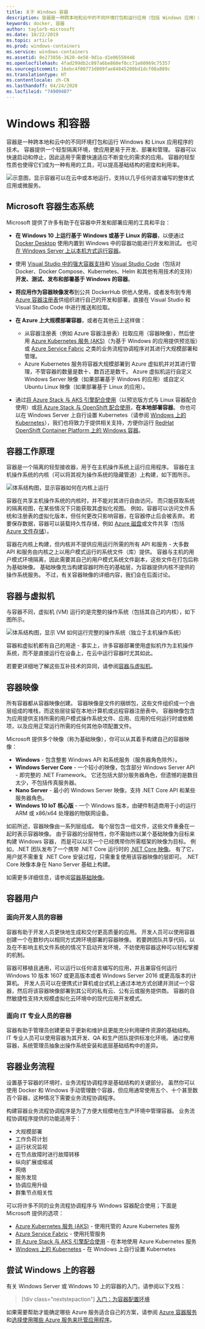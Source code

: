 ```yaml
---
title: 关于 Windows 容器
description: 容器是一种跨本地和云中的不同环境打包和运行应用（包括 Windows 应用）的技术。 本主题讨论 Microsoft、Windows 和 Azure 如何帮助你通过各种方式（包括使用 Docker 和 Azure Kubernetes 服务）在容器中开发和部署应用。
keywords: docker, 容器
author: taylorb-microsoft
ms.date: 10/22/2019
ms.topic: article
ms.prod: windows-containers
ms.service: windows-containers
ms.assetid: 8e273856-3620-4e58-9d1a-d1e06550448
ms.openlocfilehash: 4fad299db2c897a6be860ef0cc71e80969c75357
ms.sourcegitcommit: 16ebc4f00773d809fae84845208bd1dcf08a889c
ms.translationtype: HT
ms.contentlocale: zh-CN
ms.lasthandoff: 04/24/2020
ms.locfileid: "74909407"
---
```

# <a name="windows-and-containers"></a>Windows 和容器

容器是一种跨本地和云中的不同环境打包和运行 Windows 和 Linux 应用程序的技术。 容器提供一个轻型隔离环境，使应用更易于开发、部署和管理。 容器可以快速启动和停止，因此适用于需要快速适应不断变化的需求的应用。 容器的轻型性质也使得它们成为一种有用的工具，可以提高基础结构的密度和利用率。

![示意图，显示容器可以在云中或本地运行，支持以几乎任何语言编写的整体式应用或微服务。](media/about-3-box.png)

## <a name="the-microsoft-container-ecosystem"></a>Microsoft 容器生态系统

Microsoft 提供了许多有助于在容器中开发和部署应用的工具和平台：

- <strong>在 Windows 10 上运行基于 Windows 或基于 Linux 的容器</strong>，以便通过 [Docker Desktop](https://store.docker.com/editions/community/docker-ce-desktop-windows) 使用内置到 Windows 中的容器功能进行开发和测试。 也可[在 Windows Server 上以本机方式运行容器](../quick-start/set-up-environment.md?tabs=Windows-Server)。
- 使用 [Visual Studio 中的强大容器支持](https://docs.microsoft.com/visualstudio/containers/overview)和 [Visual Studio Code](https://code.visualstudio.com/docs/azure/docker)（包括对 Docker、Docker Compose、Kubernetes、Helm 和其他有用技术的支持）<strong>开发、测试、发布和部署基于 Windows 的容器</strong>。
- <strong>将应用作为容器映像发布</strong>到公共 DockerHub 供他人使用，或者发布到专用 [Azure 容器注册表](https://azure.microsoft.com/services/container-registry/)供组织进行自己的开发和部署，直接在 Visual Studio 和 Visual Studio Code 中进行推送和拉取。
- <strong>在 Azure 上大规模部署容器</strong>，或者在其他云上这样做：

  - 从容器注册表（例如 Azure 容器注册表）拉取应用（容器映像），然后使用 [Azure Kubernetes 服务 (AKS)](https://docs.microsoft.com/azure/aks/intro-kubernetes)（为基于 Windows 的应用提供预览版）或 [Azure Service Fabric](https://docs.microsoft.com/azure/service-fabric/) 之类的业务流程协调程序对其进行大规模部署和管理。
  - Azure Kubernetes 服务将容器大规模部署到 Azure 虚拟机并对其进行管理，不管容器的数量是数十、数百还是数千。 Azure 虚拟机运行自定义 Windows Server 映像（如果部署基于 Windows 的应用）或自定义 Ubuntu Linux 映像（如果部署基于 Linux 的应用）。
- 通过[将 Azure Stack 与 AKS 引擎配合使用](https://docs.microsoft.com/azure-stack/user/azure-stack-kubernetes-aks-engine-overview)（以预览版方式与 Linux 容器配合使用）或[将 Azure Stack 与 OpenShift 配合使用](https://docs.microsoft.com/azure/virtual-machines/linux/openshift-azure-stack)，<strong>在本地部署容器</strong>。 你也可以在 Windows Server 上自行设置 Kubernetes（请参阅 [Windows 上的 Kubernetes](../kubernetes/getting-started-kubernetes-windows.md)），我们也将致力于提供相关支持，方便你运行 [RedHat OpenShift Container Platform 上的 Windows 容器](https://techcommunity.microsoft.com/t5/Networking-Blog/Managing-Windows-containers-with-Red-Hat-OpenShift-Container/ba-p/339821)。

## <a name="how-containers-work"></a>容器工作原理

容器是一个隔离的轻型接收器，用于在主机操作系统上运行应用程序。 容器在主机操作系统的内核（可以将其视为操作系统的隐藏管道）上构建，如下图所示。

![体系结构图，显示容器如何在内核上运行](media/container-diagram.svg)

容器在共享主机操作系统的内核时，并不能对其进行自由访问， 而只能获取系统的隔离视图，在某些情况下只能获取其虚拟化视图。 例如，容器可以访问文件系统和注册表的虚拟化版本，但任何更改只影响容器，在容器停止后会被丢弃。 若要保存数据，容器可以装载持久性存储，例如 [Azure 磁盘](https://azure.microsoft.com/services/storage/disks/)或文件共享（包括 [Azure 文件存储](https://azure.microsoft.com/services/storage/files/)）。

容器在内核上构建，但内核并不提供应用运行所需的所有 API 和服务 - 大多数 API 和服务由内核之上以用户模式运行的系统文件（库）提供。 容器与主机的用户模式环境隔离，因此需要其自己的用户模式系统文件副本，这些文件在打包后称为基础映像。 基础映像充当构建容器时所在的基础层，为容器提供内核不提供的操作系统服务。 不过，有关容器映像的详细内容，我们会在后面讨论。

## <a name="containers-vs-virtual-machines"></a>容器与虚拟机

与容器不同，虚拟机 (VM) 运行的是完整的操作系统（包括其自己的内核），如下图所示。

![体系结构图，显示 VM 如何运行完整的操作系统（独立于主机操作系统）](media/virtual-machine-diagram.svg)

容器和虚拟机都有自己的用途 - 事实上，许多容器部署使用虚拟机作为主机操作系统，而不是直接运行在设备上，在云中运行容器时尤其如此。

若要更详细地了解这些互补技术的异同，请参阅[容器与虚拟机](containers-vs-vm.md)。

## <a name="container-images"></a>容器映像

所有容器都从容器映像创建。 容器映像是文件的捆绑包，这些文件组织成一个由层组成的堆栈，而这些层驻留在本地计算机或远程容器注册表中。 容器映像包含为应用提供支持所需的用户模式操作系统文件、应用、应用的任何运行时或依赖项，以及应用正常运行所需的任何其他杂项配置文件。

Microsoft 提供多个映像（称为基础映像），你可以从其着手构建自己的容器映像：

* <strong>Windows</strong> - 包含整套 Windows API 和系统服务（服务器角色除外）。
* <strong>Windows Server Core</strong> - 一个较小的映像，包含部分 Windows Server API - 即完整的 .NET Framework。 它还包括大部分服务器角色，但遗憾的是数目太少，不包括传真服务器。
* <strong>Nano Server</strong> - 最小的 Windows Server 映像，支持 .NET Core API 和某些服务器角色。
* <strong>Windows 10 IoT 核心版</strong> - 一个 Windows 版本，由硬件制造商用于小的运行 ARM 或 x86/x64 处理器的物联网设备。

如前所述，容器映像由一系列层组成。 每个层包含一组文件，这些文件重叠在一起时表示容器映像。 由于容器的分层特性，你不需始终以某个基础映像为目标来构建 Windows 容器， 而是可以以另一个已经携带你所需框架的映像为目标。 例如，.NET 团队发布了一个携带 .NET Core 运行时的 [.NET Core 映像](https://hub.docker.com/_/microsoft-dotnet-core)。 有了它，用户就不需重复 .NET Core 安装过程，只需重复使用该容器映像的层即可。 .NET Core 映像本身在 Nano Server 基础上构建。

如需更多详细信息，请参阅[容器基础映像](../manage-containers/container-base-images.md)。

## <a name="container-users"></a>容器用户

### <a name="containers-for-developers"></a>面向开发人员的容器

容器有助于开发人员更快地生成和交付更高质量的应用。 开发人员可以使用容器创建一个在数秒内以相同方式跨环境部署的容器映像。 若要跨团队共享代码，以及在不影响主机文件系统的情况下启动开发环境，不妨使用容器这种可以轻松掌握的机制。

容器可移植且通用，可以运行以任何语言编写的应用，并且兼容任何运行 Windows 10 版本 1607 或更高版本或者 Windows Server 2016 或更高版本的计算机。 开发人员可以在便携式计算机或台式机上通过本地方式创建并测试一个容器，然后将该容器映像部署到其公司的私有云、公有云或服务提供商。 容器的自然敏捷性支持大规模虚拟化云环境中的现代应用开发模式。

### <a name="containers-for-it-professionals"></a>面向 IT 专业人员的容器

容器有助于管理员创建更易于更新和维护且更能充分利用硬件资源的基础结构。 IT 专业人员可以使用容器为其开发、QA 和生产团队提供标准化环境。 通过使用容器，系统管理员抽象出操作系统安装和底层基础结构中的差异。

## <a name="container-orchestration"></a>容器业务流程

设置基于容器的环境时，业务流程协调程序是基础结构的关键部分。 虽然你可以使用 Docker 和 Windows 手动管理数个容器，但应用通常使用五个、十个甚至数百个容器，这种情况下需要业务流程协调程序。

构建容器业务流程协调程序是为了方便大规模地在生产环境中管理容器。 业务流程协调程序提供的功能适用于：

- 大规模部署
- 工作负荷计划
- 运行状况监视
- 在节点故障时进行故障转移
- 纵向扩展或缩减
- 网络
- 服务发现
- 协调应用升级
- 群集节点相关性

可以将许多不同的业务流程协调程序与 Windows 容器配合使用；下面是 Microsoft 提供的选项：
- [Azure Kubernetes 服务 (AKS)](https://docs.microsoft.com/azure/aks/intro-kubernetes) - 使用托管的 Azure Kubernetes 服务
- [Azure Service Fabric](https://docs.microsoft.com/azure/service-fabric/) - 使用托管服务
- [将 Azure Stack 与 AKS 引擎配合使用](https://docs.microsoft.com/azure-stack/user/azure-stack-kubernetes-aks-engine-overview) - 在本地使用 Azure Kubernetes 服务
- [Windows 上的 Kubernetes](../kubernetes/getting-started-kubernetes-windows.md) - 在 Windows 上自行设置 Kubernetes

## <a name="try-containers-on-windows"></a>尝试 Windows 上的容器

有关 Windows Server 或 Windows 10 上的容器的入门，请参阅以下文档：
> [!div class="nextstepaction"]
> [入门：为容器配置环境](../quick-start/set-up-environment.md)

如果需要帮助才能确定哪些 Azure 服务适合自己的方案，请参阅 [Azure 容器服务](https://azure.microsoft.com/product-categories/containers/)和[选择使用哪些 Azure 服务来托管应用程序](https://docs.microsoft.com/azure/architecture/guide/technology-choices/compute-decision-tree)。
